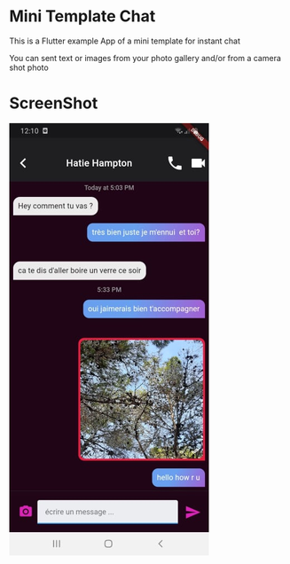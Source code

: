 # Mini Template Chat

This is a Flutter example App of a mini template for instant chat

You can sent text or images from your photo gallery and/or from a camera shot photo


# ScreenShot

![Alt text](/SCREENSHOT.jpg?raw=true "Optional Title")
